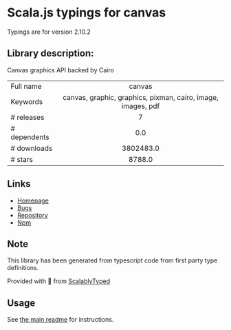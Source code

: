 
# Scala.js typings for canvas

Typings are for version 2.10.2

## Library description:
Canvas graphics API backed by Cairo

|                    |                 |
| ------------------ | :-------------: |
| Full name          | canvas |
| Keywords           | canvas, graphic, graphics, pixman, cairo, image, images, pdf |
| # releases         | 7 |
| # dependents       | 0.0 |
| # downloads        | 3802483.0 |
| # stars            | 8788.0 |

## Links
- [Homepage](https://github.com/Automattic/node-canvas)
- [Bugs](https://github.com/Automattic/node-canvas/issues)
- [Repository](https://github.com/Automattic/node-canvas)
- [Npm](https://www.npmjs.com/package/canvas)
    


## Note
This library has been generated from typescript code from first party type definitions.

Provided with :purple_heart: from [ScalablyTyped](https://github.com/oyvindberg/ScalablyTyped)

## Usage
See [the main readme](../../readme.md) for instructions.


